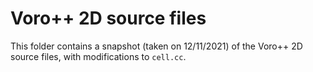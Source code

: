 # Voro++ 2D source files

This folder contains a snapshot (taken on 12/11/2021) of the Voro++ 2D source files, with modifications to ``cell.cc``.
